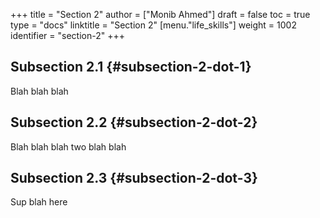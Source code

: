 +++
title = "Section 2"
author = ["Monib Ahmed"]
draft = false
toc = true
type = "docs"
linktitle = "Section 2"
[menu."life_skills"]
  weight = 1002
  identifier = "section-2"
+++

## Subsection 2.1 {#subsection-2-dot-1}

Blah blah blah


## Subsection 2.2 {#subsection-2-dot-2}

Blah blah blah two blah blah


## Subsection 2.3 {#subsection-2-dot-3}

Sup blah here